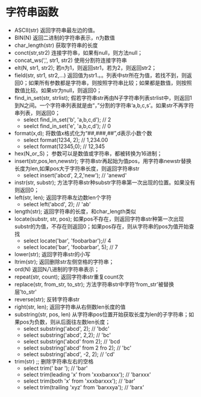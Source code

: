 # 字符串函数

- ASCII(str) 返回字符串最左边的值。
- BIN(N) 返回二进制的字符串表示，n为数值
- char_length(str) 获取字符串的长度
- conct(str,str2) 连接字符串，如果有null，则方法null；
- concat_ws(',', str1, str2) 使用分割符连接字符串
- elt(N, str1, str2); 若n为1，则返回str1，若为2，则返回str2；
- field(str, str1, str2,...) 返回值为str1.。。列表中str所在为值，若找不到，则返回0；如果所有参数都是字符串，则按照字符串比较；如果都是数值，则按照数值比较。如果str为null，则返回0；
- find_in_set(str, strlist); 假若字符串str再由N子字符串列表strlist中，则返回1到N之间。一个字符串列表就是由“，”分割的字符串‘a,b,c,s’。如果str不再字符串列表，则返回0；
	- select find_in_set('b', 'a,b,c,d'); // 2
	- seelct find_in_set('e', 'a,b,c,d'); // 0
- format(x,d); 将数值x格式化为“##,###,##”,d表示小数个数
	- select format(1234, 2); // 1,234.00
	- select format(12345,0); // 12,345
- hex(N_or_S)； 参数可以是数值或字符串，都被转换为16进制；
- insert(str,pos,len,newstr); 字符串str再起始为值pos，用字符串newstr替换长度为len,如果pos大于字符串长度，则返回字符串str
	- select insert('abcd', 2,2,'new'); // 'anewd'
- instr(str, substr); 方法字符串str种substr字符串第一次出现的位置。如果没有则返回0；
- left(str, len); 返回字符串左边数len个字符
	- select left('abcd', 2); // 'ab'
- length(str); 返回字符串的长度，和char_length类似
- locate(substr, str, pos); 如果pos不存在，则返回字符串str种第一次出现substr的为值，不存在则返回0；如果pos存在，则从字符串的pos为值开始查找
	- select locate('bar', 'foobarbar');// 4
	- select locate('bar', 'foobarbar', 5); // 7
- lower(str); 返回字符串str的小写
- ltrim(str); 返回删除str左侧空格的字符串；
- ord(N) 返回N八进制的字符串表示；
- repeat(str, count); 返回字符串str重复count次
- replace(str, from_str, to_str); 方法字符串str中字符‘from_str'被替换层’to_str'
- reverse(str); 反转字符串str
- right(str, len); 返回字符串从右侧数len长度的值
- substring(str, pos, len) 从字符串pos位置开始获取长度为len的子字符串；如果pos为负数，则从后面往左数len长度；
	- select substring('abcd', 2); // 'bdc'
	- select substring('abcd', 2,2); // 'bc'
	- select substrign('abcd' from 2); // 'bcd
	- select substring('abcd' from 2 fro 2); // 'bc'
	- select substring('abcd', -2, 2); // 'cd'
- trim(str) ;; 删除字符串左右的空格
	- select trim('  bar  '); // 'bar'
	- select trim(leading 'x' from 'xxxbarxxx'); // 'barxxx'
	- select trim(both 'x' from 'xxxbarxxx'); // 'bar'
	- select trim(trailing 'xyz' from 'barxxya'); // 'barx'

